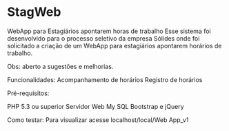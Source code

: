 # StagWeb
 WebApp para Estagiários apontarem horas de trabalho
 Esse sistema foi desenvolvido para o processo seletivo da empresa Sólides onde foi solicitado a criação de um WebApp para estagiários apontarem horários de trabalho.

Obs: aberto a sugestões e melhorias.

Funcionalidades:
Acompanhamento de horários
Registro de horários

Pré-requisitos:

PHP 5.3 ou superior
Servidor Web 
My SQL 
Bootstrap e jQuery

Como testar:
Para visualizar acesse localhost/local/Web App_v1
